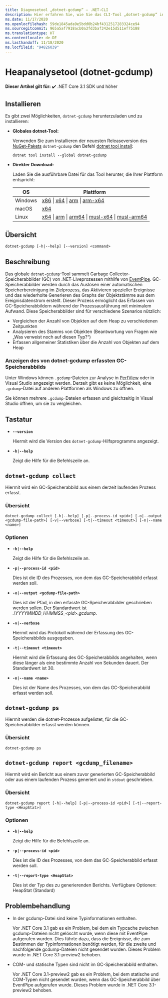```yaml
---
title: Diagnosetool „dotnet-gcdump“ – .NET-CLI
description: Hier erfahren Sie, wie Sie das CLI-Tool „dotnet-gcdump“ installieren und zum Erfassen von Garbage Collector-Speicherabbildern (GC) von .NET-Liveprozessen mithilfe von EventPipe im Zusammenhang mit .NET verwenden.
ms.date: 11/17/2020
ms.openlocfilehash: 59de1845ada9e5bdd0b24bf4312517283324ce94
ms.sourcegitcommit: 965a5af7918acb0a3fd3baf342e15d511ef75188
ms.translationtype: HT
ms.contentlocale: de-DE
ms.lasthandoff: 11/18/2020
ms.locfileid: "94826039"
---
```

# <a name="heap-analysis-tool-dotnet-gcdump"></a>Heapanalysetool (dotnet-gcdump)

**Dieser Artikel gilt für:** ✔️ .NET Core 3.1 SDK und höher

## <a name="install"></a>Installieren

Es gibt zwei Möglichkeiten, `dotnet-gcdump` herunterzuladen und zu installieren:

- **Globales dotnet-Tool:**

  Verwenden Sie zum Installieren der neuesten Releaseversion des [NuGet-Pakets](https://www.nuget.org/packages/dotnet-gcdump) `dotnet-gcdump` den Befehl [dotnet tool install](../tools/dotnet-tool-install.md):

  ```dotnetcli
  dotnet tool install --global dotnet-gcdump
  ```

- **Direkter Download:**

  Laden Sie die ausführbare Datei für das Tool herunter, die Ihrer Plattform entspricht:

  | OS  | Plattform |
  | --- | -------- |
  | Windows | [x86](https://aka.ms/dotnet-gcdump/win-x86) \| [x64](https://aka.ms/dotnet-gcdump/win-x64) \| [arm](https://aka.ms/dotnet-gcdump/win-arm) \| [arm-x64](https://aka.ms/dotnet-gcdump/win-arm64) |
  | macOS   | [x64](https://aka.ms/dotnet-gcdump/osx-x64) |
  | Linux   | [x64](https://aka.ms/dotnet-gcdump/linux-x64) \| [arm](https://aka.ms/dotnet-gcdump/linux-arm) \| [arm64](https://aka.ms/dotnet-gcdump/linux-arm64) \| [musl-x64](https://aka.ms/dotnet-gcdump/linux-musl-x64) \| [musl-arm64](https://aka.ms/dotnet-gcdump/linux-musl-arm64) |

## <a name="synopsis"></a>Übersicht

```console
dotnet-gcdump [-h|--help] [--version] <command>
```

## <a name="description"></a>Beschreibung

Das globale `dotnet-gcdump`-Tool sammelt Garbage Collector-Speicherabbilder (GC) von .NET-Liveprozessen mithilfe von [EventPipe](./eventpipe.md). GC-Speicherabbilder werden durch das Auslösen einer automatischen Speicherbereinigung im Zielprozess, das Aktivieren spezieller Ereignisse und das wiederholte Generieren des Graphs der Objektstämme aus dem Ereignisdatenstrom erstellt. Dieser Prozess ermöglicht das Erfassen von GC-Speicherabbildern während der Prozessausführung mit minimalem Aufwand. Diese Speicherabbilder sind für verschiedene Szenarios nützlich:

- Vergleichen der Anzahl von Objekten auf dem Heap zu verschiedenen Zeitpunkten
- Analysieren des Stamms von Objekten (Beantwortung von Fragen wie „Was verweist noch auf diesen Typ?“)
- Erfassen allgemeiner Statistiken über die Anzahl von Objekten auf dem Heap

### <a name="view-the-gc-dump-captured-from-dotnet-gcdump"></a>Anzeigen des von dotnet-gcdump erfassten GC-Speicherabbilds

Unter Windows können `.gcdump`-Dateien zur Analyse in [PerfView](https://github.com/microsoft/perfview) oder in Visual Studio angezeigt werden. Derzeit gibt es keine Möglichkeit, eine `.gcdump`-Datei auf anderen Plattformen als Windows zu öffnen.

Sie können mehrere `.gcdump`-Dateien erfassen und gleichzeitig in Visual Studio öffnen, um sie zu vergleichen.

## <a name="options"></a>Tastatur

- **`--version`**

  Hiermit wird die Version des `dotnet-gcdump`-Hilfsprogramms angezeigt.

- **`-h|--help`**

  Zeigt die Hilfe für die Befehlszeile an.

## `dotnet-gcdump collect`

Hiermit wird ein GC-Speicherabbild aus einem derzeit laufenden Prozess erfasst.

### <a name="synopsis"></a>Übersicht

```console
dotnet-gcdump collect [-h|--help] [-p|--process-id <pid>] [-o|--output <gcdump-file-path>] [-v|--verbose] [-t|--timeout <timeout>] [-n|--name <name>]
```

### <a name="options"></a>Optionen

- **`-h|--help`**

  Zeigt die Hilfe für die Befehlszeile an.

- **`-p|--process-id <pid>`**

  Dies ist die ID des Prozesses, von dem das GC-Speicherabbild erfasst werden soll.

- **`-o|--output <gcdump-file-path>`**

  Dies ist der Pfad, in den erfasste GC-Speicherabbilder geschrieben werden sollen. Der Standardwert ist *.\\YYYYMMDD\_HHMMSS\_\<pid>.gcdump*.

- **`-v|--verbose`**

  Hiermit wird das Protokoll während der Erfassung des GC-Speicherabbilds ausgegeben.

- **`-t|--timeout <timeout>`**

  Hiermit wird die Erfassung des GC-Speicherabbilds angehalten, wenn diese länger als eine bestimmte Anzahl von Sekunden dauert. Der Standardwert ist 30.

- **`-n|--name <name>`**

  Dies ist der Name des Prozesses, von dem das GC-Speicherabbild erfasst werden soll.

## `dotnet-gcdump ps`

Hiermit werden die dotnet-Prozesse aufgelistet, für die GC-Speicherabbilder erfasst werden können.

### <a name="synopsis"></a>Übersicht

```console
dotnet-gcdump ps
```

## `dotnet-gcdump report <gcdump_filename>`

Hiermit wird ein Bericht aus einem zuvor generierten GC-Speicherabbild oder aus einem laufenden Prozess generiert und in `stdout` geschrieben.

### <a name="synopsis"></a>Übersicht

```console
dotnet-gcdump report [-h|--help] [-p|--process-id <pid>] [-t|--report-type <HeapStat>]
```

### <a name="options"></a>Optionen

- **`-h|--help`**

  Zeigt die Hilfe für die Befehlszeile an.

- **`-p|--process-id <pid>`**

  Dies ist die ID des Prozesses, von dem das GC-Speicherabbild erfasst werden soll.

- **`-t|--report-type <HeapStat>`**

  Dies ist der Typ des zu generierenden Berichts. Verfügbare Optionen: HeapStat (Standard)

## <a name="troubleshoot"></a>Problembehandlung

- In der gcdump-Datei sind keine Typinformationen enthalten.

   Vor .NET Core 3.1 gab es ein Problem, bei dem ein Typcache zwischen gcdump-Dateien nicht gelöscht wurde, wenn diese mit EventPipe aufgerufen wurden. Dies führte dazu, dass die Ereignisse, die zum Bestimmen der Typinformationen benötigt werden, für die zweite und nachfolgende gcdump-Dateien nicht gesendet wurden. Dieses Problem wurde in .NET Core 3.1-preview2 behoben.

- COM- und statische Typen sind nicht im GC-Speicherabbild enthalten.

   Vor .NET Core 3.1-preview2 gab es ein Problem, bei dem statische und COM-Typen nicht gesendet wurden, wenn das GC-Speicherabbild über EventPipe aufgerufen wurde. Dieses Problem wurde in .NET Core 3.1-preview2 behoben.
